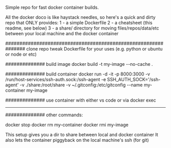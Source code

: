 Simple repo for fast docker container builds. 

All the docker doco is like haystack needles, so here's a quick and dirty repo that ONLY provides:
1 - a simple Dockerfile
2 - a cheatsheet (this readme, see below)
3 - a share/ directory for moving files/repos/data/etc between your local machine and the docker container


###############################################################
clone repo
tweak Dockerfile for your uses (e.g. python or ubuntu or node or etc)

############## build image
docker build -t my-image --no-cache .

############## build container
docker run -d -it -p 8000:3000 -v /run/host-services/ssh-auth.sock:/ssh-agent -e SSH_AUTH_SOCK='/ssh-agent' -v ./share:/root/share -v ~/.gitconfig:/etc/gitconfig --name my-container my-image


############## use container with either vs code or via docker exec
___________________________

############## other commands:

docker stop
docker rm my-container
docker rmi my-image


This setup gives you a dir to share between local and docker container
It also lets the container piggyback on the local machine's ssh (for git)
